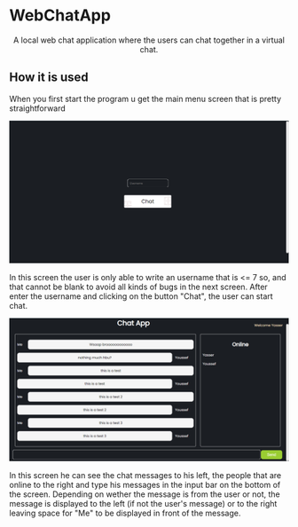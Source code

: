 # WebChatApp
<p align="center">A local web chat application where the users can chat together in a virtual chat.</p> 

## How it is used
When you first start the program u get the main menu screen that is pretty straightforward


![Main Menu Screenshot](https://github.com/DYasser/WebChatApp/blob/main/demo0.png)


In this screen the user is only able to write an username that is <= 7 so, and that cannot be blank to avoid all kinds of bugs in the next screen. 
After enter the username and clicking on the button "Chat", the user can start chat.


![Main Menu Screenshot](https://github.com/DYasser/WebChatApp/blob/main/demo.png)


In this screen he can see the chat messages to his left, the people that are online to the right and type his messages in the input bar on the bottom of the screen.
Depending on wether the message is from the user or not, the message is displayed to the left (if not the user's message) or to the right leaving space for "Me" to be displayed in front of the message.
